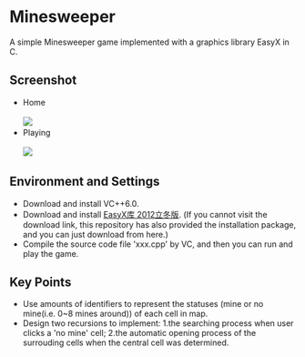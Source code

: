 # Minesweeper
A simple Minesweeper game implemented with a graphics library EasyX in C.
## Screenshot
* Home<br><br>![](http://yaochenkun.cn/wordpress/wp-content/uploads/2016/07/mine2.jpg)
* Playing<br><br>![](http://yaochenkun.cn/wordpress/wp-content/uploads/2016/07/mine1.png)

## Environment and Settings
* Download and install VC++6.0.
* Download and install [EasyX库 2012立冬版](http://www.easyx.cn/downloads/View.aspx?id=6). (If you cannot visit the download link, this repository has also provided the installation package, and you can just download from here.)
* Compile the source code file 'xxx.cpp' by VC, and then you can run and play the game.

## Key Points
* Use amounts of identifiers to represent the statuses (mine or no mine(i.e. 0~8 mines around)) of each cell in map.
* Design two recursions to implement:
1.the searching process when user clicks a 'no mine' cell;
2.the automatic opening process of the surrouding cells when the central cell was determined.

